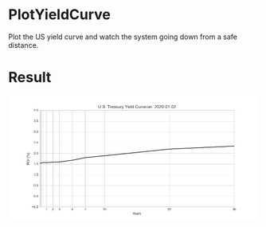 # PlotYieldCurve
Plot the US yield curve and watch the system going down from a safe distance.

# Result

![yield_curve_2020](./yield_curve_2020.gif)
